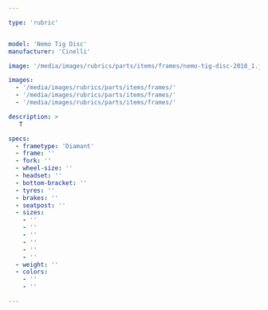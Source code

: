 ```yaml
---

type: 'rubric'


model: 'Nemo Tig Disc'
manufacturer: 'Cinelli'

image: '/media/images/rubrics/parts/items/frames/nemo-tig-disc-2018_1.jpg'

images:
  - '/media/images/rubrics/parts/items/frames/'
  - '/media/images/rubrics/parts/items/frames/'
  - '/media/images/rubrics/parts/items/frames/'

description: >
   T

specs:
  - frametype: 'Diamant'
  - frame: ''
  - fork: ''
  - wheel-size: ''
  - headset: ''
  - bottom-bracket: ''
  - tyres: ''
  - brakes: ''
  - seatpost: ''
  - sizes: 
    - ''
    - ''
    - ''
    - ''
    - ''
    - ''
  - weight: ''
  - colors:
    - ''
    - ''

---
```

